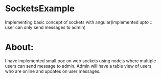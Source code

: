 # SocketsExample
Implementing basic concept of sockets with angular(Implemented upto :: user can only send messages to admin)

# About:
I have implemented small poc on web sockets using nodejs where multiple users can send message to admin. 
Admin will have a table view of users who are online and updates on user messages.
